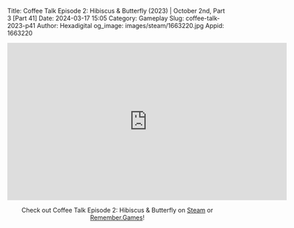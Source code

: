 Title: Coffee Talk Episode 2: Hibiscus & Butterfly (2023) | October 2nd, Part 3 [Part 41]
Date: 2024-03-17 15:05
Category: Gameplay
Slug: coffee-talk-2023-p41
Author: Hexadigital
og_image: images/steam/1663220.jpg
Appid: 1663220

<center><iframe src="https://www.youtube.com/embed/YkhGhDwi_h8?feature=oembed" allow="accelerometer; autoplay; encrypted-media; gyroscope; picture-in-picture" width="640" height="360" frameborder="0"></iframe>

Check out Coffee Talk Episode 2: Hibiscus & Butterfly on [Steam](https://store.steampowered.com/app/1663220/?curator_clanid=34633900) or [Remember.Games](https://remember.games/game/8083/coffee-talk-episode-2-hibiscus-butterfly/)!</center>